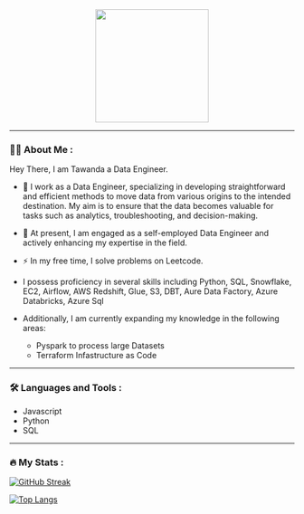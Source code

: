 <div id="header" align="center">
  <img src="https://media.giphy.com/media/vLlpbDafjgHystuJ0a/giphy.gif" width="200" />
</div>

---

### :man_technologist: About Me :

Hey There, I am Tawanda a Data Engineer.

- :telescope: I work as a Data Engineer, specializing in developing straightforward and efficient methods to move data from various origins to the intended destination. My aim is to ensure that the data becomes valuable for tasks such as analytics, troubleshooting, and decision-making.

- :seedling: At present, I am engaged as a self-employed Data Engineer and actively enhancing my expertise in the field.

- :zap: In my free time, I solve problems on Leetcode.
- I possess proficiency in several skills including Python, SQL, Snowflake, EC2, Airflow, AWS Redshift, Glue, S3, DBT, Aure Data Factory, Azure Databricks, Azure 
  Sql

- Additionally, I am currently expanding my knowledge in the following areas:

   - Pyspark to process large Datasets
   - Terraform Infastructure as Code

---

### :hammer_and_wrench: Languages and Tools :
- Javascript
- Python
- SQL

---

### :fire: My Stats :
[![GitHub Streak](http://github-readme-streak-stats.herokuapp.com?user=tawandalloyd&theme=dracula&hide_border=true&date_format=M%20j%5B%2C%20Y%5D&mode=weekly)](https://git.io/streak-stats)

[![Top Langs](https://github-readme-stats.vercel.app/api/top-langs/?username=tawandalloyd&layout=compact&theme=vision-friendly-dark)](https://github.com/anuraghazra/github-readme-stats)

<!--
**tawandalloyd/tawandalloyd** is a ✨ _special_ ✨ repository because its `README.md` (this file) appears on your GitHub profile.
### Hi there 👋
Here are some ideas to get you started:

- 🔭 I’m currently working on ...
- 🌱 I’m currently learning ...
- 👯 I’m looking to collaborate on ...
- 🤔 I’m looking for help with ...
- 💬 Ask me about ...
- 📫 How to reach me: ...
- 😄 Pronouns: ...
- ⚡ Fun fact: ...

<div align="center">
  <img src="https://media.giphy.com/media/dWesBcTLavkZuG35MI/giphy.gif" width="600" height="300"/>
</div>

---
-->
